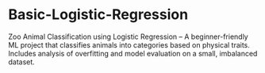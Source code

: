 # Basic-Logistic-Regression
Zoo Animal Classification using Logistic Regression – A beginner-friendly ML project that classifies animals into categories based on physical traits. Includes analysis of overfitting and model evaluation on a small, imbalanced dataset.
